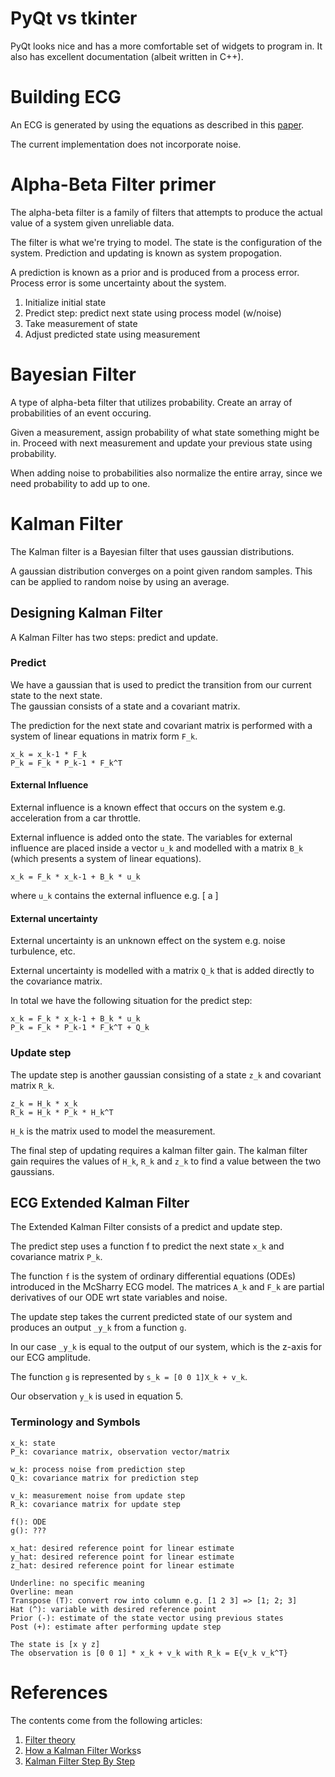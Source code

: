 # PyQt vs tkinter
PyQt looks nice and has a more comfortable set of widgets to program in.
It also has excellent documentation (albeit written in C++).


# Building ECG
An ECG is generated by using the equations as described in this 
[paper](http://web.mit.edu/~gari/www/papers/ieeetbe50p289.pdf).

The current implementation does not incorporate noise.


# Alpha-Beta Filter primer
The alpha-beta filter is a family of filters that attempts to produce the
actual value of a system given unreliable data.

The filter is what we're trying to model. The state is the configuration of the
system. Prediction and updating is known as system propogation. 

A prediction is known as a prior and is produced from a process error. Process 
error is some uncertainty about the system.

1. Initialize initial state
2. Predict step: predict next state using process model (w/noise)
3. Take measurement of state
4. Adjust predicted state using measurement

# Bayesian Filter
A type of alpha-beta filter that utilizes probability. Create an array of
probabilities of an event occuring. 

Given a measurement, assign probability of what state something might be in.
Proceed with next measurement and update your previous state using probability.

When adding noise to probabilities also normalize the entire array, since we 
need probability to add up to one.

# Kalman Filter
The Kalman filter is a Bayesian filter that uses gaussian distributions.

A gaussian distribution converges on a point given random samples.
This can be applied to random noise by using an average.

## Designing Kalman Filter
A Kalman Filter has two steps: predict and update.

### Predict
We have a gaussian that is used to predict the transition from our current state to the next state.  
The gaussian consists of a state and a covariant matrix.

The prediction for the next state and covariant matrix is performed with a system of linear equations in matrix form `F_k`.
```
x_k = x_k-1 * F_k
P_k = F_k * P_k-1 * F_k^T
```

#### External Influence
External influence is a known effect that occurs on the system e.g. acceleration from a car throttle.

External influence is added onto the state. The variables for external influence are placed inside a vector `u_k` and modelled with a matrix `B_k` (which presents a system of linear equations).
```
x_k = F_k * x_k-1 + B_k * u_k
```
where `u_k` contains the external influence e.g. [ a ]

#### External uncertainty
External uncertainty is an unknown effect on the system e.g. noise turbulence, etc.

External uncertainty is modelled with a matrix `Q_k` that is added directly to the covariance matrix.

In total we have the following situation for the predict step:
```
x_k = F_k * x_k-1 + B_k * u_k
P_k = F_k * P_k-1 * F_k^T + Q_k
```


### Update step
The update step is another gaussian consisting of a state `z_k` and covariant matrix `R_k`.
```
z_k = H_k * x_k
R_k = H_k * P_k * H_k^T
```
`H_k` is the matrix used to model the measurement.

The final step of updating requires a kalman filter gain. The kalman filter gain requires the values of `H_k`, `R_k` and `z_k` to find a value between the two gaussians.


## ECG Extended Kalman Filter
The Extended Kalman Filter consists of a predict and update step.

The predict step uses a function f to predict the next state `x_k` and covariance matrix `P_k`.

The function `f` is the system of ordinary differential equations (ODEs) introduced in the McSharry ECG model.
The matrices `A_k` and `F_k` are partial derivatives of our ODE wrt state variables and noise.

The update step takes the current predicted state of our system and produces an output `_y_k` from a function `g`.

In our case `_y_k` is equal to the output of our system, which is the z-axis for our ECG amplitude.

The function `g` is represented by `s_k = [0 0 1]X_k + v_k`.

Our observation `y_k` is used in equation 5.


### Terminology and Symbols
```
x_k: state
P_k: covariance matrix, observation vector/matrix

w_k: process noise from prediction step
Q_k: covariance matrix for prediction step

v_k: measurement noise from update step
R_k: covariance matrix for update step

f(): ODE
g(): ???

x_hat: desired reference point for linear estimate
y_hat: desired reference point for linear estimate
z_hat: desired reference point for linear estimate

Underline: no specific meaning
Overline: mean
Transpose (T): convert row into column e.g. [1 2 3] => [1; 2; 3]
Hat (^): variable with desired reference point
Prior (-): estimate of the state vector using previous states
Post (+): estimate after performing update step

The state is [x y z]
The observation is [0 0 1] * x_k + v_k with R_k = E{v_k v_k^T}
```


# References
The contents come from the following articles:
1. [Filter theory](https://nbviewer.jupyter.org/github/rlabbe/Kalman-and-Bayesian-Filters-in-Python/blob/master/table_of_contents.ipynb
)
2. [How a Kalman Filter Works](https://www.bzarg.com/p/how-a-kalman-filter-works-in-pictures/)s
3. [Kalman Filter Step By Step](https://towardsdatascience.com/kalman-filters-a-step-by-step-implementation-guide-in-python-91e7e123b968)
